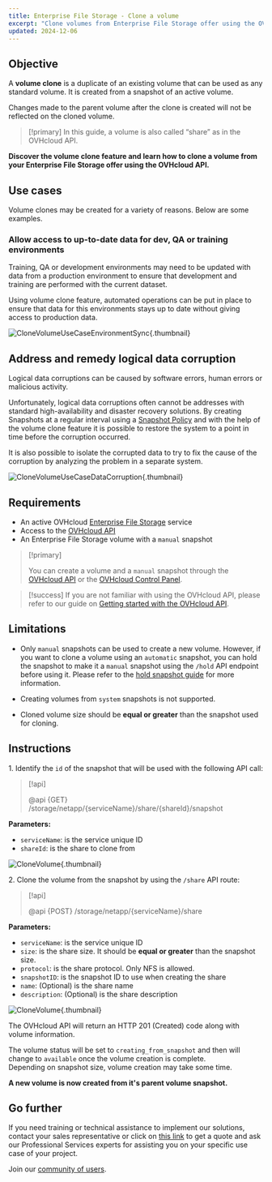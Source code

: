 ```yaml
---
title: Enterprise File Storage - Clone a volume
excerpt: "Clone volumes from Enterprise File Storage offer using the OVHcloud API"
updated: 2024-12-06
---
```


## Objective

A **volume clone** is a duplicate of an existing volume that can be used as any standard volume.
It is created from a snapshot of an active volume.<br>

Changes made to the parent volume after the clone is created will not be reflected on the cloned volume.

> [!primary]
> In this guide, a volume is also called “share” as in the OVHcloud API.

**Discover the volume clone feature and learn how to clone a volume from your Enterprise File Storage offer using the OVHcloud API.**

## Use cases

Volume clones may be created for a variety of reasons. Below are some examples.

### Allow access to up-to-date data for dev, QA or training environments

Training, QA or development environments may need to be updated with data from a production environment to ensure that development and training are performed with the current dataset.<br>

Using volume clone feature, automated operations can be put in place to ensure that data for this environments stays up to date without giving access to production data.

![CloneVolumeUseCaseEnvironmentSync](images/clone_volume_use_case_1.png){.thumbnail}

## Address and remedy logical data corruption

Logical data corruptions can be caused by software errors, human errors or malicious activity.<br>

Unfortunately, logical data corruptions often cannot be addresses with standard high-availability and disaster recovery solutions. By creating Snapshots at a regular interval using a [Snapshot Policy](/pages/storage_and_backup/file_storage/enterprise_file_storage/netapp_snapshot_policy) and with the help of the volume clone feature it is possible to restore the system to a point in time before the corruption occurred.<br>

It is also possible to isolate the corrupted data to try to fix the cause of the corruption by analyzing the problem in a separate system.

![CloneVolumeUseCaseDataCorruption](images/clone_volume_use_case_2.png){.thumbnail}

## Requirements

- An active OVHcloud [Enterprise File Storage](/links/storage/enterprise-file-storage) service 
- Access to the [OVHcloud API](/links/api)
- An Enterprise File Storage volume with a `manual` snapshot

> [!primary]
>
> You can create a volume and a `manual` snapshot through the [OVHcloud API](/links/api) or the [OVHcloud Control Panel](/links/manager).

> [!success]
> If you are not familiar with using the OVHcloud API, please refer to our guide on [Getting started with the OVHcloud API](/pages/manage_and_operate/api/first-steps).

## Limitations

- Only `manual` snapshots can be used to create a new volume.
  However, if you want to clone a volume using an `automatic` snapshot, you can hold the snapshot to make it a `manual` snapshot using the `/hold` API endpoint before using it. 
  Please refer to the [hold snapshot guide](/pages/storage_and_backup/file_storage/enterprise_file_storage/netapp_hold_automatic_snapshot) for more information.

- Creating volumes from `system` snapshots is not supported.

- Cloned volume size should be **equal or greater** than the snapshot used for cloning.

## Instructions

1\. Identify the `id` of the snapshot that will be used with the following API call:

> [!api]
>
> @api {GET} /storage/netapp/{serviceName}/share/{shareId}/snapshot
>

**Parameters:**
 
- `serviceName`: is the service unique ID 
- `shareId`: is the share to clone from

![CloneVolume](images/clone_volume_step_1.png){.thumbnail}

2\. Clone the volume from the snapshot by using the `/share` API route: 

> [!api]
>
> @api {POST} /storage/netapp/{serviceName}/share
>

**Parameters:**

- `serviceName`: is the service unique ID
- `size`: is the share size. It should be **equal or greater** than the snapshot size.
- `protocol`: is the share protocol. Only NFS is allowed.
- `snapshotID`: is the snapshot ID to use when creating the share
- `name`: (Optional) is the share name
- `description`: (Optional) is the share description

![CloneVolume](images/clone_volume_step_2.png){.thumbnail}

The OVHcloud API will return an HTTP 201 (Created) code along with volume information.<br>

The volume status will be set to `creating_from_snapshot` and then will change to `available` once the volume creation is complete.<br>
Depending on snapshot size, volume creation may take some time.

**A new volume is now created from it's parent volume snapshot.**

## Go further

If you need training or technical assistance to implement our solutions, contact your sales representative or click on [this link](/links/professional-services) to get a quote and ask our Professional Services experts for assisting you on your specific use case of your project.

Join our [community of users](/links/community).